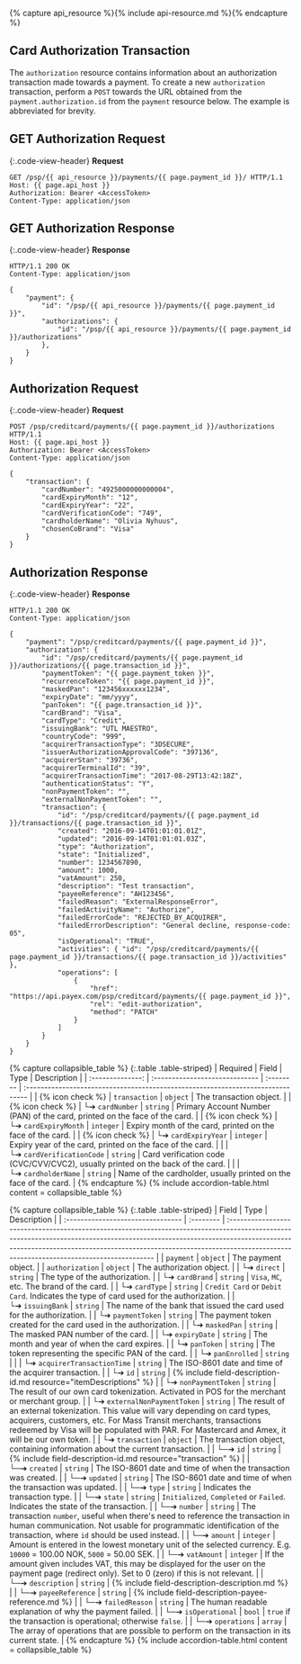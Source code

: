 {% capture api_resource %}{% include api-resource.md %}{% endcapture %}

## Card Authorization Transaction

The `authorization` resource contains information about an authorization
transaction made towards a payment. To create a new `authorization` transaction,
perform a `POST` towards the URL obtained from the `payment.authorization.id`
from the `payment` resource below. The example is abbreviated for brevity.

## GET Authorization Request

{:.code-view-header}
**Request**

```http
GET /psp/{{ api_resource }}/payments/{{ page.payment_id }}/ HTTP/1.1
Host: {{ page.api_host }}
Authorization: Bearer <AccessToken>
Content-Type: application/json
```

## GET Authorization Response

{:.code-view-header}
**Response**

```http
HTTP/1.1 200 OK
Content-Type: application/json

{
    "payment": {
        "id": "/psp/{{ api_resource }}/payments/{{ page.payment_id }}",
        "authorizations": {
            "id": "/psp/{{ api_resource }}/payments/{{ page.payment_id }}/authorizations"
        },
    }
}
```

## Authorization Request

{:.code-view-header}
**Request**

```http
POST /psp/creditcard/payments/{{ page.payment_id }}/authorizations HTTP/1.1
Host: {{ page.api_host }}
Authorization: Bearer <AccessToken>
Content-Type: application/json

{
    "transaction": {
        "cardNumber": "4925000000000004",
        "cardExpiryMonth": "12",
        "cardExpiryYear": "22",
        "cardVerificationCode": "749",
        "cardholderName": "Olivia Nyhuus",
        "chosenCoBrand": "Visa"
    }
}
```

## Authorization Response

{:.code-view-header}
**Response**

```http
HTTP/1.1 200 OK
Content-Type: application/json

{
    "payment": "/psp/creditcard/payments/{{ page.payment_id }}",
    "authorization": {
        "id": "/psp/creditcard/payments/{{ page.payment_id }}/authorizations/{{ page.transaction_id }}",
        "paymentToken": "{{ page.payment_token }}",
        "recurrenceToken": "{{ page.payment_id }}",
        "maskedPan": "123456xxxxxx1234",
        "expiryDate": "mm/yyyy",
        "panToken": "{{ page.transaction_id }}",
        "cardBrand": "Visa",
        "cardType": "Credit",
        "issuingBank": "UTL MAESTRO",
        "countryCode": "999",
        "acquirerTransactionType": "3DSECURE",
        "issuerAuthorizationApprovalCode": "397136",
        "acquirerStan": "39736",
        "acquirerTerminalId": "39",
        "acquirerTransactionTime": "2017-08-29T13:42:18Z",
        "authenticationStatus": "Y",
        "nonPaymentToken": "",
        "externalNonPaymentToken": "",
        "transaction": {
            "id": "/psp/creditcard/payments/{{ page.payment_id }}/transactions/{{ page.transaction_id }}",
            "created": "2016-09-14T01:01:01.01Z",
            "updated": "2016-09-14T01:01:01.03Z",
            "type": "Authorization",
            "state": "Initialized",
            "number": 1234567890,
            "amount": 1000,
            "vatAmount": 250,
            "description": "Test transaction",
            "payeeReference": "AH123456",
            "failedReason": "ExternalResponseError",
            "failedActivityName": "Authorize",
            "failedErrorCode": "REJECTED_BY_ACQUIRER",
            "failedErrorDescription": "General decline, response-code: 05",
            "isOperational": "TRUE",
            "activities": { "id": "/psp/creditcard/payments/{{ page.payment_id }}/transactions/{{ page.transaction_id }}/activities" },
            "operations": [
                {
                    "href": "https://api.payex.com/psp/creditcard/payments/{{ page.payment_id }}",
                    "rel": "edit-authorization",
                    "method": "PATCH"
                }
            ]
        }
    }
}
```

{% capture collapsible_table %}
{:.table .table-striped}
|     Required     | Field                          | Type      | Description                                                                     |
| :--------------: | :----------------------------- | :-------- | :------------------------------------------------------------------------------ |
| {% icon check %} | `transaction`                  | `object`  | The transaction object.                                                         |
| {% icon check %} | └➔&nbsp;`cardNumber`           | `string`  | Primary Account Number (PAN) of the card, printed on the face of the card.      |
| {% icon check %} | └➔&nbsp;`cardExpiryMonth`      | `integer` | Expiry month of the card, printed on the face of the card.                      |
| {% icon check %} | └➔&nbsp;`cardExpiryYear`       | `integer` | Expiry year of the card, printed on the face of the card.                       |
|                  | └➔&nbsp;`cardVerificationCode` | `string`  | Card verification code (CVC/CVV/CVC2), usually printed on the back of the card. |
|                  | └➔&nbsp;`cardholderName`       | `string`  | Name of the cardholder, usually printed on the face of the card.               |
{% endcapture %}
{% include accordion-table.html content = collapsible_table %}

{% capture collapsible_table %}
{:.table .table-striped}
| Field                             | Type      | Description                                                                                                                                                                                                                                                                                          |
| :-------------------------------- | :-------- | :--------------------------------------------------------------------------------------------------------------------------------------------------------------------------------------------------------------------------------------------------------------------------------------------------- |
| `payment`                         | `object`  | The payment object.                                                                                                                                                                                                                                                                                  |
| `authorization`                   | `object`  | The authorization object.                                                                                                                                                                                                                                                                            |
| └➔&nbsp;`direct`                  | `string`  | The type of the authorization.                                                                                                                                                                                                                                                                       |
| └➔&nbsp;`cardBrand`               | `string`  | `Visa`, `MC`, etc. The brand of the card.                                                                                                                                                                                                                                                            |
| └➔&nbsp;`cardType`                | `string`  | `Credit Card` or `Debit Card`. Indicates the type of card used for the authorization.                                                                                                                                                                                                                |
| └➔&nbsp;`issuingBank`             | `string`  | The name of the bank that issued the card used for the authorization.                                                                                                                                                                                                                                |
| └➔&nbsp;`paymentToken`            | `string`  | The payment token created for the card used in the authorization.                                                                                                                                                                                                                                    |
| └➔&nbsp;`maskedPan`               | `string`  | The masked PAN number of the card.                                                                                                                                                                                                                                                                   |
| └➔&nbsp;`expiryDate`              | `string`  | The month and year of when the card expires.                                                                                                                                                                                                                                                         |
| └➔&nbsp;`panToken`                | `string`  | The token representing the specific PAN of the card.                                                                                                                                                                                                                                                 |
| └➔&nbsp;`panEnrolled`             | `string`  |                                                                                                                                                                                                                                                                                                      |
| └➔&nbsp;`acquirerTransactionTime` | `string`  | The ISO-8601 date and time of the acquirer transaction.                                                                                                                                                                                                                                 |
| └➔&nbsp;`id`                      | `string`  | {% include field-description-id.md resource="itemDescriptions" %}                                                                                                                                                                                                                                    |
| └➔&nbsp;`nonPaymentToken`         | `string`  | The result of our own card tokenization. Activated in POS for the merchant or merchant group.                                                                                                                                                                                                    |
| └➔&nbsp;`externalNonPaymentToken` | `string`  | The result of an external tokenization. This value will vary depending on card types, acquirers, customers, etc. For Mass Transit merchants, transactions redeemed by Visa will be populated with PAR. For Mastercard and Amex, it will be our own token.                                                                                                                                                                 |
| └➔&nbsp;`transaction`             | `object`  | The transaction object, containing information about the current transaction.                                                                                                                                                                                                                        |
| └─➔&nbsp;`id`                     | `string`  | {% include field-description-id.md resource="transaction" %}                                                                                                                                                                                                                                         |
| └─➔&nbsp;`created`                | `string`  | The ISO-8601 date and time of when the transaction was created.                                                                                                                                                                                                                                      |
| └─➔&nbsp;`updated`                | `string`  | The ISO-8601 date and time of when the transaction was updated.                                                                                                                                                                                                                                      |
| └─➔&nbsp;`type`                   | `string`  | Indicates the transaction type.                                                                                                                                                                                                                                                                      |
| └─➔&nbsp;`state`                  | `string`  | `Initialized`, `Completed` or `Failed`. Indicates the state of the transaction.                                                                                                                                                                                                                      |
| └─➔&nbsp;`number`                 | `string`  | The transaction `number`, useful when there's need to reference the transaction in human communication. Not usable for programmatic identification of the transaction, where `id` should be used instead.                                                                                         |
| └─➔&nbsp;`amount`                 | `integer` | Amount is entered in the lowest monetary unit of the selected currency. E.g. `10000` = 100.00 NOK, `5000` = 50.00 SEK.                                                                                                                                                                             |
| └─➔&nbsp;`vatAmount`              | `integer` | If the amount given includes VAT, this may be displayed for the user on the payment page (redirect only). Set to 0 (zero) if this is not relevant.                                                                                                                                                   |
| └─➔&nbsp;`description`            | `string`  | {% include field-description-description.md %}                                                                                                                                                                                                                          |
| └─➔&nbsp;`payeeReference`         | `string`  | {% include field-description-payee-reference.md %}                                                                                                                                                                                                                      |
| └─➔&nbsp;`failedReason`           | `string`  | The human readable explanation of why the payment failed.                                                                                                                                                                                                                                            |
| └─➔&nbsp;`isOperational`          | `bool`    | `true` if the transaction is operational; otherwise `false`.                                                                                                                                                                                                                                         |
| └─➔&nbsp;`operations`             | `array`   | The array of operations that are possible to perform on the transaction in its current state.                                                                                                                                                                                                        |
{% endcapture %}
{% include accordion-table.html content = collapsible_table %}

